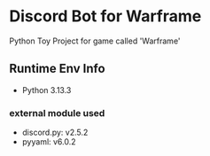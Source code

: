 # Discord Bot for Warframe

Python Toy Project for game called 'Warframe'

## Runtime Env Info

- Python 3.13.3

### external module used

- discord.py: v2.5.2
- pyyaml: v6.0.2
